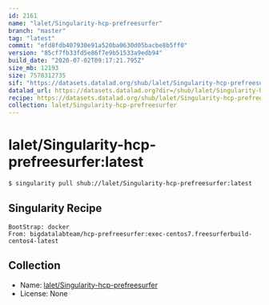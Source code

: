 ```yaml
---
id: 2161
name: "lalet/Singularity-hcp-prefreesurfer"
branch: "master"
tag: "latest"
commit: "efd8fdb407930e91a520ba0630d05bacbe8b5ff0"
version: "85cf7fb33fd5e86f7e9b51533a9edb94"
build_date: "2020-07-02T09:17:21.795Z"
size_mb: 12193
size: 7578312735
sif: "https://datasets.datalad.org/shub/lalet/Singularity-hcp-prefreesurfer/latest/2020-07-02-efd8fdb4-85cf7fb3/85cf7fb33fd5e86f7e9b51533a9edb94.simg"
datalad_url: https://datasets.datalad.org?dir=/shub/lalet/Singularity-hcp-prefreesurfer/latest/2020-07-02-efd8fdb4-85cf7fb3/
recipe: https://datasets.datalad.org/shub/lalet/Singularity-hcp-prefreesurfer/latest/2020-07-02-efd8fdb4-85cf7fb3/Singularity
collection: lalet/Singularity-hcp-prefreesurfer
---
```


# lalet/Singularity-hcp-prefreesurfer:latest

```bash
$ singularity pull shub://lalet/Singularity-hcp-prefreesurfer:latest
```

## Singularity Recipe

```singularity
BootStrap: docker
From: bigdatalabteam/hcp-prefreesurfer:exec-centos7.freesurferbuild-centos4-latest
```

## Collection

 - Name: [lalet/Singularity-hcp-prefreesurfer](https://github.com/lalet/Singularity-hcp-prefreesurfer)
 - License: None

